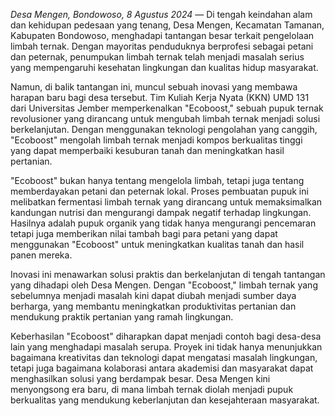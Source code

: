 _Desa Mengen, Bondowoso, 8 Agustus 2024_ — Di tengah keindahan alam dan kehidupan pedesaan yang tenang, Desa Mengen, Kecamatan Tamanan, Kabupaten Bondowoso, menghadapi tantangan besar terkait pengelolaan limbah ternak. Dengan mayoritas penduduknya berprofesi sebagai petani dan peternak, penumpukan limbah ternak telah menjadi masalah serius yang mempengaruhi kesehatan lingkungan dan kualitas hidup masyarakat.

Namun, di balik tantangan ini, muncul sebuah inovasi yang membawa harapan baru bagi desa tersebut. Tim Kuliah Kerja Nyata (KKN) UMD 131 dari Universitas Jember memperkenalkan "Ecoboost," sebuah pupuk ternak revolusioner yang dirancang untuk mengubah limbah ternak menjadi solusi berkelanjutan. Dengan menggunakan teknologi pengolahan yang canggih, "Ecoboost" mengolah limbah ternak menjadi kompos berkualitas tinggi yang dapat memperbaiki kesuburan tanah dan meningkatkan hasil pertanian.

"Ecoboost" bukan hanya tentang mengelola limbah, tetapi juga tentang memberdayakan petani dan peternak lokal. Proses pembuatan pupuk ini melibatkan fermentasi limbah ternak yang dirancang untuk memaksimalkan kandungan nutrisi dan mengurangi dampak negatif terhadap lingkungan. Hasilnya adalah pupuk organik yang tidak hanya mengurangi pencemaran tetapi juga memberikan nilai tambah bagi para petani yang dapat menggunakan "Ecoboost" untuk meningkatkan kualitas tanah dan hasil panen mereka.

Inovasi ini menawarkan solusi praktis dan berkelanjutan di tengah tantangan yang dihadapi oleh Desa Mengen. Dengan "Ecoboost," limbah ternak yang sebelumnya menjadi masalah kini dapat diubah menjadi sumber daya berharga, yang membantu meningkatkan produktivitas pertanian dan mendukung praktik pertanian yang ramah lingkungan.

Keberhasilan "Ecoboost" diharapkan dapat menjadi contoh bagi desa-desa lain yang menghadapi masalah serupa. Proyek ini tidak hanya menunjukkan bagaimana kreativitas dan teknologi dapat mengatasi masalah lingkungan, tetapi juga bagaimana kolaborasi antara akademisi dan masyarakat dapat menghasilkan solusi yang berdampak besar. Desa Mengen kini menyongsong era baru, di mana limbah ternak diolah menjadi pupuk berkualitas yang mendukung keberlanjutan dan kesejahteraan masyarakat.
